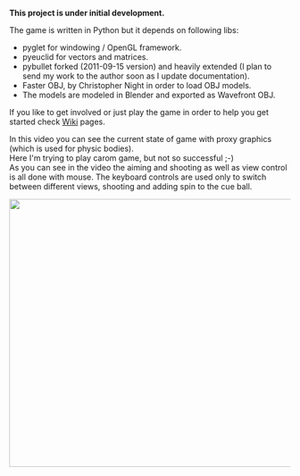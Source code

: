 **This project is under initial development.**

The game is written in Python but it depends on following libs:
  * pyglet for windowing / OpenGL framework.
  * pyeuclid for vectors and matrices.
  * pybullet forked (2011-09-15 version) and heavily extended (I plan to send my work to the author soon as I update documentation).
  * Faster OBJ, by Christopher Night in order to load OBJ models.
  * The models are modeled in Blender and exported as Wavefront OBJ.

If you like to get involved or just play the game in order to help you get started check [Wiki](http://code.google.com/p/pybilliard/w/list) pages. <br>

In this video you can see the current state of game with proxy graphics (which is used for physic bodies).<br>
Here I'm trying to play carom game, but not so successful ;-)<br>
As you can see in the video the aiming and shooting as well as view control is all done with mouse. The keyboard controls are used only to switch between different views, shooting and adding spin to the cue ball. <br>

<a href='http://www.youtube.com/watch?feature=player_embedded&v=RyLi9F2fhPg' target='_blank'><img src='http://img.youtube.com/vi/RyLi9F2fhPg/0.jpg' width='640' height=480 /></a>